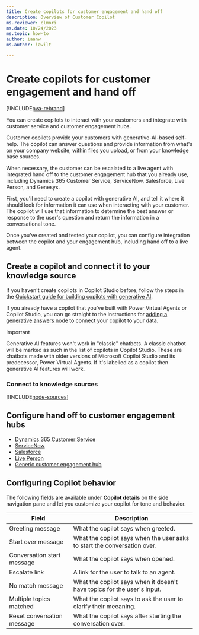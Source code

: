 ```yaml
---
title: Create copilots for customer engagement and hand off
description: Overview of Customer Copilot  
ms.reviewer: clmori
ms.date: 10/24/2023
ms.topic: how-to
author: iaanw
ms.author: iawilt

---
```



# Create copilots for customer engagement and hand off

[!INCLUDE[pva-rebrand](includes/pva-rebrand.md)]

You can create copilots to interact with your customers and integrate with customer service and customer engagement hubs. 

Customer copilots provide your customers with generative-AI-based self-help. The copilot can answer questions and provide information from what's on your company website, within files you upload, or from your knowledge base sources. 

When necessary, the customer can be escalated to a live agent with integrated hand off to the customer engagement hub that you already use, including Dynamics 365 Customer Service, ServiceNow, Salesforce, Live Person, and Genesys.

First, you'll need to create a copilot with generative AI, and tell it where it should look for information it can use when interacting with your customer. The copilot will use that information to determine the best answer or response to the user's question and return the information in a conversational tone.

Once you've created and tested your copilot, you can configure integration between the copilot and your engagement hub, including hand off to a live agent.

## Create a copilot and connect it to your knowledge source

If you haven't create copilots in Copilot Studio before, follow the steps in the [Quickstart guide for building copilots with generative AI](nlu-gpt-quickstart.md).

If you already have a copilot that you've built with Power Virtual Agents or Copilot Studio, you can go straight to the instructions for [adding a generative answers node](nlu-boost-node.md) to connect your copilot to your data.

>[!IMPORTANT]
>  
> Generative AI features won't work in "classic" chatbots. A classic chatbot will be marked as such in the list of copilots in Copilot Studio. These are chatbots made with older versions of Microsoft Copilot Studio and its predecessor, Power Virtual Agents. If it's labelled as a copilot then generative AI features will work.

### Connect to knowledge sources

[!INCLUDE[node-sources](includes/blocks/node-sources-table.md)]


## Configure hand off to customer engagement hubs

- [Dynamics 365 Customer Service](configuration-hand-off-omnichannel.md)
- [ServiceNow](customer-copilot-servicenow.md)
- [Salesforce](customer-copilot-salesforce-handoff.md)
- [Live Person](customer-copilot-liveperson-handoff.md)
- [Generic customer engagement hub](configure-generic-handoff.md  )

## Configuring Copilot behavior

The following fields are available under **Copilot details** on the side navigation pane and let you customize your copilot for tone and behavior. 


Field | Description
--- | ---
Greeting message | What the copilot says when greeted.
Start over message | What the copilot says when the user asks to start the conversation over.
Conversation start message | What the copilot says when opened.
Escalate link | A link for the user to talk to an agent.
No match message | What the copilot says when it doesn't have topics for the user's input.
Multiple topics matched | What the copilot says to ask the user to clarify their meeaning.
Reset conversation message | What the copilot says after starting the conversation over.

